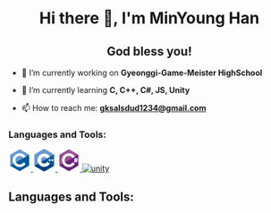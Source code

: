 <h1 align="center"> Hi there 👋, I'm MinYoung Han </h1>
<h2 align="center"> God bless you! </h2>

- 🔭 I’m currently working on **Gyeonggi-Game-Meister HighSchool**

- 🌱 I’m currently learning **C, C++, C#, JS, Unity**
 
- 📫 How to reach me: **gksalsdud1234@gmail.com**



<h3 align="left">Languages and Tools:</h3>
<p align="left"> <a href="https://www.cprogramming.com/" target="_blank"> <img src="https://raw.githubusercontent.com/devicons/devicon/master/icons/c/c-original.svg" alt="c" width="40" height="40"/> </a> <a href="https://www.w3schools.com/cpp/" target="_blank"> <img src="https://raw.githubusercontent.com/devicons/devicon/master/icons/cplusplus/cplusplus-original.svg" alt="cplusplus" width="40" height="40"/> </a> <a href="https://www.w3schools.com/cs/" target="_blank"> <img src="https://raw.githubusercontent.com/devicons/devicon/master/icons/csharp/csharp-original.svg" alt="csharp" width="40" height="40"/> <a href="https://unity.com/" target="_blank"> <img src="https://www.vectorlogo.zone/logos/unity3d/unity3d-icon.svg" alt="unity" width="40" height="40"/> </a> </p>




<!--
**hanmin0728/hanmin0728** is a ✨ _special_ ✨ repository because its `README.md` (this file) appears on your GitHub profile.

Here are some ideas to get you started:

- 🔭 I’m currently working on Gyeonggi-Game-Meister HighSchool
- 🌱 I’m currently learning C, C++, C#, JS, Unity
- 👯 I’m looking to collaborate on ...
- 🤔 I’m looking for help with ...
- 💬 Ask me about ...
- 📫 How to reach me: gksalsdud1234@gmail.com
- 😄 Pronouns: ...
- ⚡ Fun fact: ...
-->
## Languages and Tools:
